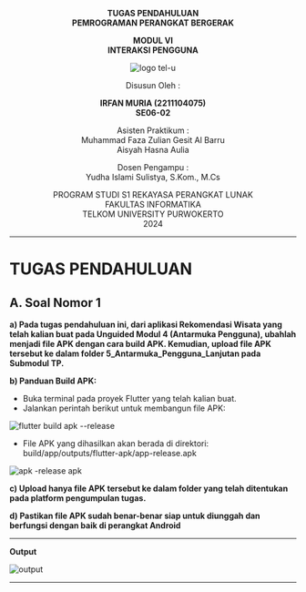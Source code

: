 
<div align="center">

**TUGAS PENDAHULUAN**  
**PEMROGRAMAN PERANGKAT BERGERAK**

**MODUL VI**  
**INTERAKSI PENGGUNA**

![logo tel-u](https://github.com/user-attachments/assets/3a44181d-9c92-47f6-8cf0-87755117fd99)

Disusun Oleh :

**IRFAN MURIA (2211104075)**  
**SE06-02**

Asisten Praktikum :  
Muhammad Faza Zulian Gesit Al Barru  
Aisyah Hasna Aulia

Dosen Pengampu :  
Yudha Islami Sulistya, S.Kom., M.Cs

PROGRAM STUDI S1 REKAYASA PERANGKAT LUNAK  
FAKULTAS INFORMATIKA  
TELKOM UNIVERSITY PURWOKERTO  
2024

</div>

---

# TUGAS PENDAHULUAN

## A. Soal Nomor 1
**a) Pada tugas pendahuluan ini, dari aplikasi Rekomendasi Wisata yang telah kalian buat pada Unguided Modul 4 (Antarmuka Pengguna), ubahlah menjadi file APK dengan cara build APK. Kemudian, upload file APK tersebut ke dalam folder 5_Antarmuka_Pengguna_Lanjutan pada Submodul TP.**

**b) Panduan Build APK:**
- Buka terminal pada proyek Flutter yang telah kalian buat.
- Jalankan perintah berikut untuk membangun file APK:

![flutter build apk --release](https://github.com/user-attachments/assets/6699f6d6-4f22-4cb4-b64a-cc73f35e3cff)

- File APK yang dihasilkan akan berada di direktori:
build/app/outputs/flutter-apk/app-release.apk

![apk -release apk](https://github.com/user-attachments/assets/348ff73e-d134-4314-9aef-7d1c3d845559)

**c) Upload hanya file APK tersebut ke dalam folder yang telah ditentukan pada
platform pengumpulan tugas.**

**d) Pastikan file APK sudah benar-benar siap untuk diunggah dan berfungsi dengan
baik di perangkat Android**

---

**Output**

![output](https://github.com/user-attachments/assets/19e240fe-8f9d-4807-91ed-394834157e2c)

---
